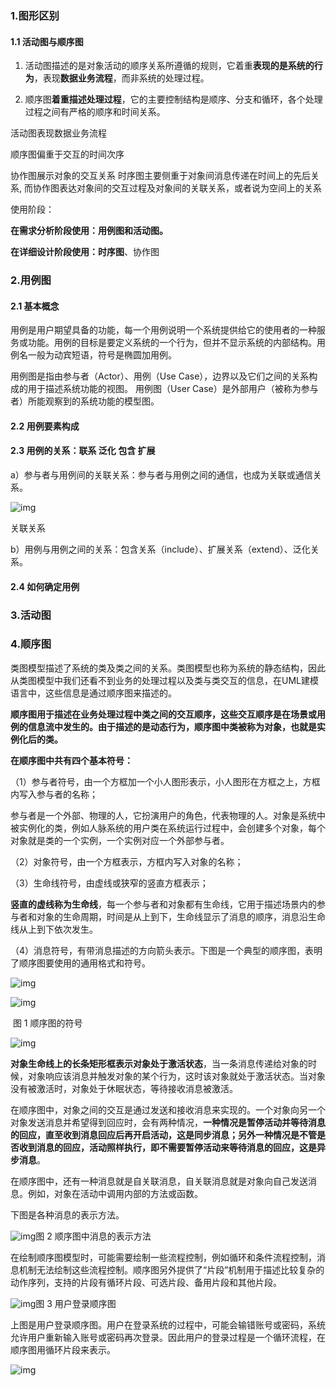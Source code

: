 



### 1.图形区别

#### 1.1 活动图与顺序图

1. 活动图描述的是对象活动的顺序关系所遵循的规则，它着重**表现的是系统的行为**，表现**数据业务流程**，而非系统的处理过程。

2. 顺序图**着重描述处理过程**，它的主要控制结构是顺序、分支和循环，各个处理过程之间有严格的顺序和时间关系。

活动图表现数据业务流程

顺序图偏重于交互的时间次序

协作图展示对象的交互关系
时序图主要侧重于对象间消息传递在时间上的先后关系, 
而协作图表达对象间的交互过程及对象间的关联关系，或者说为空间上的关系

使用阶段：

**在需求分析阶段使用：用例图和活动图。**

**在详细设计阶段使用：时序图**、协作图

### 2.用例图



#### 2.1 基本概念

用例是用户期望具备的功能，每一个用例说明一个系统提供给它的使用者的一种服务或功能。用例的目标是要定义系统的一个行为，但并不显示系统的内部结构。用例名一般为动宾短语，符号是椭圆加用例。

用例图是指由参与者（Actor）、用例（Use Case），边界以及它们之间的关系构成的用于描述系统功能的视图。 用例图（User Case）是外部用户（被称为参与者）所能观察到的系统功能的模型图。

#### 2.2 用例要素构成

#### 2.3 用例的关系：联系  泛化 包含 扩展



a）参与者与用例间的关联关系：参与者与用例之间的通信，也成为关联或通信关系。

![img](1.顺序图.assets/1668844-f374dc4a7bfe08cc.webp)

关联关系

b）用例与用例之间的关系：包含关系（include）、扩展关系（extend）、泛化关系。

#### 2.4 如何确定用例



### 3.活动图



### 4.顺序图

类图模型描述了系统的类及类之间的关系。类图模型也称为系统的静态结构，因此从类图模型中我们还看不到业务的处理过程以及类与类交互的信息，在UML建模语言中，这些信息是通过顺序图来描述的。

**顺序图用于描述在业务处理过程中类之间的交互顺序，这些交互顺序是在场景或用例的信息流中发生的。由于描述的是动态行为，顺序图中类被称为对象，也就是实例化后的类。**

**在顺序图中共有四个基本符号：**

（1）参与者符号，由一个方框加一个小人图形表示，小人图形在方框之上，方框内写入参与者的名称；

参与者是一个外部、物理的人，它扮演用户的角色，代表物理的人。对象是系统中被实例化的类，例如人脉系统的用户类在系统运行过程中，会创建多个对象，每个对象就是类的一个实例，一个实例对应一个外部参与者。

（2）对象符号，由一个方框表示，方框内写入对象的名称；

（3）生命线符号，由虚线或狭窄的竖直方框表示；

**竖直的虚线称为生命线**，每一个参与者和对象都有生命线，它用于描述场景内的参与者和对象的生命周期，时间是从上到下，生命线显示了消息的顺序，消息沿生命线从上到下依次发生。

（4）消息符号，有带消息描述的方向箭头表示。下图是一个典型的顺序图，表明了顺序图要使用的通用格式和符号。

![img](1.顺序图.assets/20151113162543976)

![img](1.顺序图.assets/d01373f082025aafe2060acb1064d560034f1a03.jpeg)

​															图 1 顺序图的符号

![img](1.顺序图.assets/20151113162604408)



**对象生命线上的长条矩形框表示对象处于激活状态**，当一条消息传递给对象的时候，对象响应该消息并触发对象的某个行为，这时该对象就处于激活状态。当对象没有被激活时，对象处于休眠状态，等待接收消息被激活。

在顺序图中，对象之间的交互是通过发送和接收消息来实现的。一个对象向另一个对象发送消息并希望得到回应时，会有两种情况，**一种情况是暂停活动并等待消息的回应，直至收到消息回应后再开启活动，这是同步消息；另外一种情况是不管是否收到消息的回应，活动照样执行，即不需要暂停活动来等待消息的回应，这是异步消息**。

在顺序图中，还有一种消息就是自关联消息，自关联消息就是对象向自己发送消息。例如，对象在活动中调用内部的方法或函数。

下图是各种消息的表示方法。

![img](1.顺序图.assets/0e2442a7d933c89564fc60973b9a0df4800200ee.jpeg)图 2 顺序图中消息的表示方法

在绘制顺序图模型时，可能需要绘制一些流程控制，例如循环和条件流程控制，消息机制无法绘制这些流程控制。顺序图另外提供了“片段”机制用于描述比较复杂的动作序列，支持的片段有循环片段、可选片段、备用片段和其他片段。

![img](1.顺序图.assets/3b87e950352ac65cb3f70735107bcc1592138a10.jpeg)图 3 用户登录顺序图

上图是用户登录顺序图。用户在登录系统的过程中，可能会输错账号或密码，系统允许用户重新输入账号或密码再次登录。因此用户的登录过程是一个循环流程，在顺序图用循环片段来表示。

![img](1.顺序图.assets/20160309110524094)



